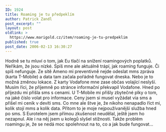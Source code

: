 ```yaml
---
ID: 1924
title: Roaming je tu předpeklím
author: Patrick Zandl
post_excerpt: ""
layout: post
oldlink: >
  https://www.marigold.cz/item/roaming-je-tu-predpeklim
published: true
post_date: 2006-02-13 16:30:27
---
```

<p>Hodně se tu mluví o tom, jak Eu tlačí na snížení roamingových poplatků. Neříkám, že jsou nízké. Spíš mne ale aktuálně trápí, jak roaming funguje. Či spíš nefunguje. Ze sítě Ameno mi preventivně nejde odeslat mms zpráva (karta T-Mobile) a data tam začala pořádně fungovat dneska. Nebo je to možná změnou lokace. Z karty Vodafone mne zase občas volající neslyší. Musím říci, že příjemně po stránce informační překvapil Vodafone. Hned po příjezdu mi přišla sms s cenami. U T-Mobile mi přišly zbytečné plky o tom, na jaké číslo volat pro informace. Ceny jsem si musel vyžádat via sms a přišel mi ceník v devíti sms. Co mne ale štve je, že nikoho nenapadlo říct mi, kolik stojí mms a kolik data. Přitom to je moje nejpoužívanější služba hned po sms. S Eurotelem jsem přímou zkušenost neudělal, ještě jsem ho nezapnul. Ale i na něj jsem u kolegů slyšel stížnosti. Takže problém roamingu je, že se nedá moc spolehnout na to, co a jak bude fungovat...
</p>
